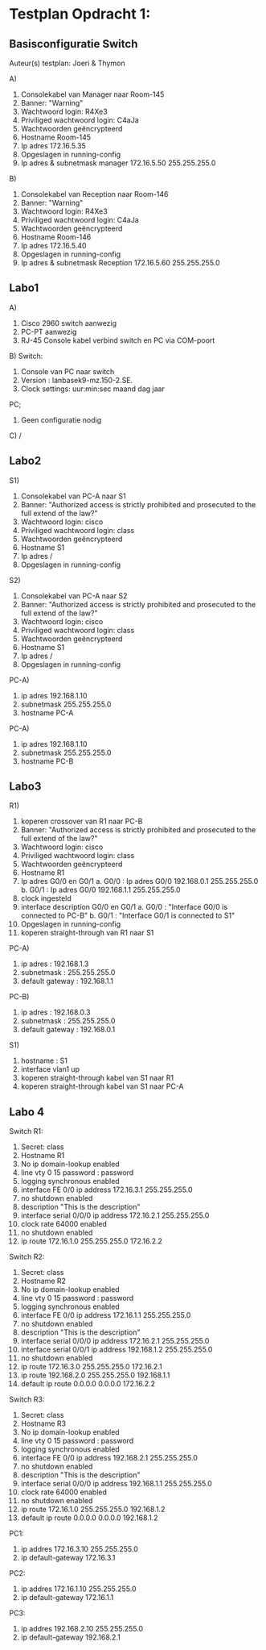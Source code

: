 # Testplan Opdracht 1:

## Basisconfiguratie Switch
Auteur(s) testplan: Joeri & Thymon

A)
1. Consolekabel van Manager naar Room-145
2. Banner: "Warning"
3. Wachtwoord login: R4Xe3
4. Priviliged wachtwoord login: C4aJa
5. Wachtwoorden geëncrypteerd 
6. Hostname Room-145
7. Ip adres 172.16.5.35
8. Opgeslagen in running-config 
9. Ip adres & subnetmask manager 172.16.5.50 255.255.255.0

B)
1. Consolekabel van Reception naar Room-146
2. Banner: "Warning"
3. Wachtwoord login: R4Xe3
4. Priviliged wachtwoord login: C4aJa
5. Wachtwoorden geëncrypteerd 
6. Hostname Room-146
7. Ip adres 172.16.5.40
8. Opgeslagen in running-config 
9. Ip adres & subnetmask Reception 172.16.5.60 255.255.255.0

## Labo1

A)
1. Cisco 2960 switch aanwezig 
2. PC-PT aanwezig 
3. RJ-45 Console kabel verbind switch en PC via COM-poort

B) 
Switch:
1. Console van PC naar switch 
2. Version : lanbasek9-mz.150-2.SE.
3. Clock settings: uur:min:sec maand dag jaar

PC;
1. Geen configuratie nodig

C)
/


## Labo2

S1)

1. Consolekabel van PC-A naar S1
2. Banner: "Authorized access is strictly prohibited and prosecuted to the full extend of the law?"
3. Wachtwoord login: cisco
4. Priviliged wachtwoord login: class
5. Wachtwoorden geëncrypteerd 
6. Hostname S1
7. Ip adres /
8. Opgeslagen in running-config 

S2)

1. Consolekabel van PC-A naar S2
2. Banner: "Authorized access is strictly prohibited and prosecuted to the full extend of the law?"
3. Wachtwoord login: cisco
4. Priviliged wachtwoord login: class
5. Wachtwoorden geëncrypteerd 
6. Hostname S1
7. Ip adres /
8. Opgeslagen in running-config 

PC-A)

1. ip adres 192.168.1.10 
2. subnetmask 255.255.255.0
3. hostname PC-A

PC-A)

1. ip adres 192.168.1.10 
2. subnetmask 255.255.255.0
3. hostname PC-B

## Labo3

R1)

1. koperen crossover van R1 naar PC-B
2. Banner: "Authorized access is strictly prohibited and prosecuted to the full extend of the law?"
3. Wachtwoord login: cisco
4. Priviliged wachtwoord login: class
5. Wachtwoorden geëncrypteerd 
6. Hostname R1
7. Ip adres G0/0 en G0/1
    a. G0/0 : Ip adres G0/0 192.168.0.1 255.255.255.0
    b. G0/1 : Ip adres G0/0 192.168.1.1 255.255.255.0
8. clock ingesteld
9. interface description G0/0 en G0/1
    a. G0/0 : "Interface G0/0 is connected to PC-B"
    b. G0/1 : "Interface G0/1 is connected to S1"
10. Opgeslagen in running-config
11. koperen straight-through van R1 naar S1

PC-A)
1. ip adres : 192.168.1.3 
2. subnetmask : 255.255.255.0
3. default gateway : 192.168.1.1


PC-B)
1. ip adres : 192.168.0.3 
2. subnetmask : 255.255.255.0
3. default gateway : 192.168.0.1

S1) 
1. hostname : S1
2. interface vlan1 up
3. koperen straight-through kabel van S1 naar R1
3. koperen straight-through kabel van S1 naar PC-A

## Labo 4

Switch R1:
1. Secret: class
2. Hostname R1
3. No ip domain-lookup enabled 
4. line vty 0 15 password : password
5. logging synchronous enabled
6. interface FE 0/0 ip address 172.16.3.1 255.255.255.0
7. no shutdown enabled
8. description "This is the description"
9. interface serial 0/0/0 ip address 172.16.2.1 255.255.255.0
10. clock rate 64000 enabled
11. no shutdown enabled
12. ip route 172.16.1.0 255.255.255.0 172.16.2.2

Switch R2:
1. Secret: class
2. Hostname R2
3. No ip domain-lookup enabled
4. line vty 0 15 password : password
5. logging synchronous enabled
6. interface FE 0/0 ip address 172.16.1.1 255.255.255.0
7. no shutdown enabled
8. description "This is the description"
9. interface serial 0/0/0 ip address 172.16.2.1 255.255.255.0
10. interface serial 0/0/1 ip address 192.168.1.2 255.255.255.0
11. no shutdown enabled
12. ip route 172.16.3.0 255.255.255.0 172.16.2.1
13. ip route 192.168.2.0 255.255.255.0 192.168.1.1
14. default ip route 0.0.0.0 0.0.0.0 172.16.2.2


Switch R3:
1. Secret: class
2. Hostname R3
3. No ip domain-lookup enabled
4. line vty 0 15 password : password
5. logging synchronous enabled
6. interface FE 0/0 ip address  192.168.2.1 255.255.255.0
7. no shutdown enabled
8. description "This is the description"
9. interface serial 0/0/0 ip address 192.168.1.1 255.255.255.0
10. clock rate 64000 enabled
11. no shutdown enabled
12. ip route 172.16.1.0 255.255.255.0 192.168.1.2
13. default ip route 0.0.0.0 0.0.0.0 192.168.1.2


PC1:
1. ip addres 172.16.3.10 255.255.255.0 
2. ip default-gateway 172.16.3.1

PC2:
1. ip addres 172.16.1.10 255.255.255.0 
2. ip default-gateway 172.16.1.1

PC3:
1. ip addres 192.168.2.10 255.255.255.0 
2. ip default-gateway 192.168.2.1
     

